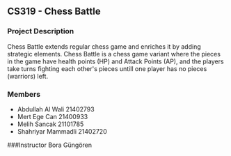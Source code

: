 ## CS319 - Chess Battle
### Project Description
Chess Battle extends regular chess game and enriches it by adding strategic elements.
Chess Battle is a chess game variant where the pieces in the game have health points (HP) and Attack Points (AP), and the players take turns fighting each other's pieces untill one player has no pieces (warriors) left. 

### Members
* Abdullah Al Wali 21402793
* Mert Ege Can 21400933
* Melih Sancak 21101785
* Shahriyar Mammadli 21402720

###Instructor 
Bora Güngören
